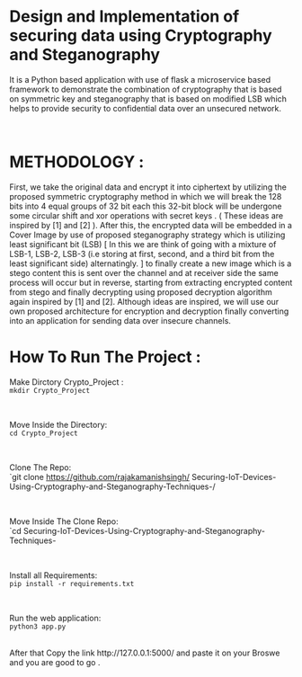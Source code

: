 # Design and Implementation of securing data using Cryptography and Steganography
<p>It is  a Python based application with use of flask a microservice based
framework to demonstrate the combination of cryptography that is based on symmetric key and
steganography that is based on modified LSB which helps to provide security to confidential data over
an unsecured network.</p>

<br>




# METHODOLOGY : 
<div>
<p>
  First, we take the original data and encrypt it into
ciphertext by utilizing the proposed symmetric cryptography method in which we will break the 128 bits
into 4 equal groups of 32 bit each this 32-bit block will be undergone some circular shift and xor
operations with secret keys . ( These ideas are inspired by [1] and [2] ). After this, the encrypted data will
be embedded in a Cover Image by use of proposed steganography strategy which is utilizing least
significant bit (LSB) [ In this we are think of going with a mixture of LSB-1, LSB-2, LSB-3 (i.e storing at
first, second, and a third bit from the least significant side) alternatingly. ] to finally create a new image
which is a stego content this is sent over the channel and at receiver side the same process will occur
but in reverse, starting from extracting encrypted content from stego and finally decrypting using
proposed decryption algorithm again inspired by [1] and [2]. Although ideas are inspired, we will use our
own proposed architecture for encryption and decryption finally converting into an application for
sending data over insecure channels.
</p>
</div>



# How To Run The Project :

Make Dirctory Crypto_Project : <br/>
`mkdir Crypto_Project`

 <br/>
 
Move Inside the Directory:   <br/>
`cd Crypto_Project`

 <br/>
 
 
Clone The Repo: <br/>
`git clone https://github.com/rajakamanishsingh/
Securing-IoT-Devices-Using-Cryptography-and-Steganography-Techniques-/


 <br/>
 
Move Inside The Clone Repo: <br/>
`cd Securing-IoT-Devices-Using-Cryptography-and-Steganography-Techniques-


 <br/>
 
Install all Requirements: <br/>
`pip install -r requirements.txt` 

 <br/>
 
Run the web application: <br/>
`python3 app.py`

 <br/>
After that Copy the link http://127.0.0.1:5000/ and paste it on your Broswe and you are good to go .

 <br/>



